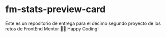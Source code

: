 # fm-stats-preview-card
Este es un repositorio de entrega para el décimo segundo proyecto de los retos de FrontEnd Mentor 👾🖖 Happy Coding!
